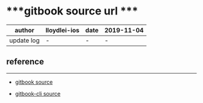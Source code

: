 # ***gitbook source url ***

| author     |  lloydlei-ios | date | 2019-11-04  |
| ------   |  ------------- |---  |---------  | 
| update log  |  - |-  |-  | 

## reference
---
- [gitbook source](https://github.com/GitbookIO/gitbook)

- [gitbook-cli source](https://github.com/GitbookIO/gitbook-cli)


